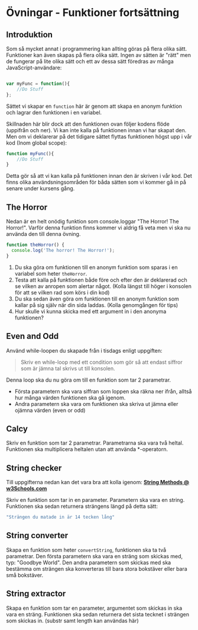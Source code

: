 # Övningar - Funktioner fortsättning

## Introduktion

Som så mycket annat i programmering kan allting göras på flera olika sätt. Funktioner kan även skapas på flera olika sätt. Ingen av sätten är "rätt" men de fungerar på lite olika sätt och ett av dessa sätt föredras av många JavaScript-användare:

```javascript

var myFunc = function(){
	//Do Stuff
};
```

Sättet vi skapar en `function` här är genom att skapa en anonym funktion och lagrar den funktionen i en variabel.

Skillnaden här blir dock att den funktionen ovan följer kodens flöde (uppifrån och ner). Vi kan inte kalla på funktionen innan vi har skapat den. Men om vi deklarerar på det tidigare sättet flyttas funktionen högst upp i vår kod (Inom global scope):

```javascript
function myFunc(){
	//Do Stuff
}
```

Detta gör så att vi kan kalla på funktionen innan den är skriven i vår kod. Det finns olika användsningsområden för båda sätten som vi kommer gå in på senare under kursens gång.  

## The Horror

Nedan är en helt onödig funktion som console.loggar "The Horror! The Horror!". Varför denna funktion finns kommer vi aldrig få veta men vi ska nu använda den till denna övning.

```javascript
function theHorror() {
  console.log('The horror! The Horror!');
}

```

1. Du ska göra om funktionen till en anonym funktion som sparas i en variabel som heter `theHorror`.
2. Testa att kalla på funktionen både före och efter den är deklarerad och se vilken av anropen som alertar något. (Kolla längst till höger i konsolen för att se vilken rad som körs i din kod)
2. Du ska sedan även göra om funktionen till en anonym funktion som kallar på sig själv när din sida laddas. (Kolla genomgången för tips)
3. Hur skulle vi kunna skicka med ett argument in i den anonyma funktionen?

## Even and Odd

Använd while-loopen du skapade från i tisdags enligt uppgiften:

>Skriv en while-loop med ett condition som gör så att endast siffror som är jämna tal skrivs ut till konsolen.


Denna loop ska du nu göra om till en funktion som tar 2 parametrar.
* Första parametern ska vara siffran som loppen ska räkna ner ifrån, alltså hur många värden funktionen ska gå igenom.
* Andra parametern ska vara om funktionen ska skriva ut jämna eller ojämna värden (even or odd)

## Calcy

Skriv en funktion som tar 2 parametrar. Parametrarna ska vara två heltal. Funktionen ska multiplicera heltalen utan att använda *-operatorn.


## String checker

Till uppgifterna nedan kan det vara bra att kolla igenom: 
__[String Methods @ w3Schools.com](http://www.w3schools.com/js/js_string_methods.asp)__

Skriv en funktion som tar in en parameter. Parametern ska vara en string. Funktionen ska sedan returnera strängens längd på detta sätt:

```bash
"Strängen du matade in är 14 tecken lång"
```

## String converter

Skapa en funktion som heter `convertString`, funktionen ska ta två parametrar. Den första parametern ska vara en sträng som skickas med, typ: "Goodbye World". Den andra parametern som skickas med ska bestämma om strängen ska konverteras till bara stora bokstäver eller bara små bokstäver.

## String extractor

Skapa en funktion som tar en parameter, argumentet som skickas in ska vara en sträng. Funktionen ska sedan returnera det sista tecknet i strängen som skickas in.
(substr samt length kan användas här)